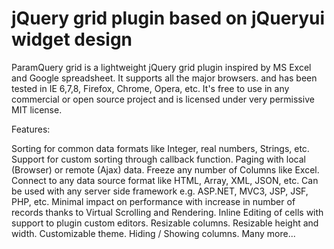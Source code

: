 
jQuery grid plugin based on jQueryui widget design
==================================================


ParamQuery grid is a lightweight jQuery grid plugin inspired by MS Excel and Google spreadsheet. 
It supports all the major browsers. and has been tested in IE 6,7,8, Firefox, Chrome, Opera, etc. 
It's free to use in any commercial or open source project and is licensed under very permissive MIT license.
 
Features:


Sorting for common data formats like Integer, real numbers, Strings, etc.
Support for custom sorting through callback function.
Paging with local (Browser) or remote (Ajax) data.
Freeze any number of Columns like Excel.
Connect to any data source format like HTML, Array, XML, JSON, etc.
Can be used with any server side framework e.g. ASP.NET, MVC3, JSP, JSF, PHP, etc.
Minimal impact on performance with increase in number of records thanks to Virtual Scrolling and Rendering.
Inline Editing of cells with support to plugin custom editors.
Resizable columns.
Resizable height and width.
Customizable theme.
Hiding / Showing columns.
Many more...
